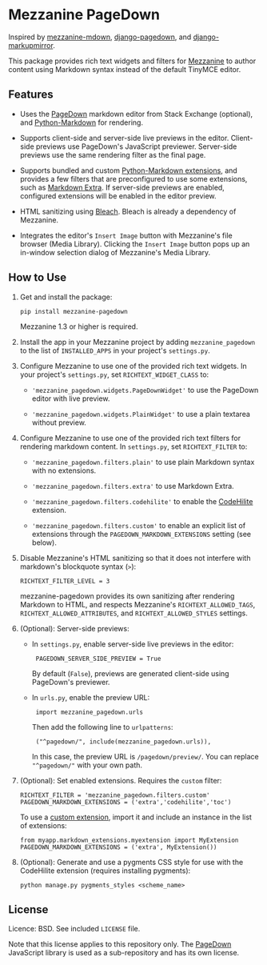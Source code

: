 Mezzanine PageDown
==================

Inspired by [mezzanine-mdown][1], [django-pagedown][2], and
[django-markupmirror][3].

This package provides rich text widgets and filters for [Mezzanine][4]
to author content using Markdown syntax instead of the default TinyMCE
editor.


Features
--------

 - Uses the [PageDown][5] markdown editor from Stack Exchange
   (optional), and [Python-Markdown][6] for rendering.

 - Supports client-side and server-side live previews in the
   editor. Client-side previews use PageDown's JavaScript
   previewer. Server-side previews use the same rendering filter as
   the final page.

 - Supports bundled and custom [Python-Markdown extensions][7], and
   provides a few filters that are preconfigured to use some
   extensions, such as [Markdown Extra][8]. If server-side previews
   are enabled, configured extensions will be enabled in the editor
   preview.

 - HTML sanitizing using [Bleach][9]. Bleach is already a dependency
   of Mezzanine.

 - Integrates the editor's `Insert Image` button with Mezzanine's file
   browser (Media Library). Clicking the `Insert Image` button pops up
   an in-window selection dialog of Mezzanine's Media Library.


How to Use
----------

 1. Get and install the package:

        pip install mezzanine-pagedown

    Mezzanine 1.3 or higher is required.

 2. Install the app in your Mezzanine project by adding
    `mezzanine_pagedown` to the list of `INSTALLED_APPS` in your
    project's `settings.py`.

 3. Configure Mezzanine to use one of the provided rich text
    widgets. In your project's `settings.py`, set
    `RICHTEXT_WIDGET_CLASS` to:

     - `'mezzanine_pagedown.widgets.PageDownWidget'` to use the
       PageDown editor with live preview.

     - `'mezzanine_pagedown.widgets.PlainWidget'` to use a plain
       textarea without preview.

 4. Configure Mezzanine to use one of the provided rich text filters
    for rendering markdown content. In `settings.py`, set
    `RICHTEXT_FILTER` to:

     - `'mezzanine_pagedown.filters.plain'` to use plain Markdown
       syntax with no extensions.

     - `'mezzanine_pagedown.filters.extra'` to use Markdown Extra.

     - `'mezzanine_pagedown.filters.codehilite'` to enable the
       [CodeHilite][10] extension.

     - `'mezzanine_pagedown.filters.custom'` to enable an explicit
       list of extensions through the `PAGEDOWN_MARKDOWN_EXTENSIONS`
       setting (see below).

 5. Disable Mezzanine's HTML sanitizing so that it does not interfere
    with markdown's blockquote syntax (`>`):

        RICHTEXT_FILTER_LEVEL = 3

    mezzanine-pagedown provides its own sanitizing after rendering
    Markdown to HTML, and respects Mezzanine's
    `RICHTEXT_ALLOWED_TAGS`, `RICHTEXT_ALLOWED_ATTRIBUTES`, and
    `RICHTEXT_ALLOWED_STYLES` settings.

 6. (Optional): Server-side previews:

     - In `settings.py`, enable server-side live previews in the editor:

            PAGEDOWN_SERVER_SIDE_PREVIEW = True

        By default (`False`), previews are generated client-side using
        PageDown's previewer.

     - In `urls.py`, enable the preview URL:

            import mezzanine_pagedown.urls

        Then add the following line to `urlpatterns`:

            ("^pagedown/", include(mezzanine_pagedown.urls)),

        In this case, the preview URL is `/pagedown/preview/`. You can
        replace `"^pagedown/"` with your own path.

 7. (Optional): Set enabled extensions. Requires the `custom` filter:

        RICHTEXT_FILTER = 'mezzanine_pagedown.filters.custom'
        PAGEDOWN_MARKDOWN_EXTENSIONS = ('extra','codehilite','toc')

    To use a [custom extension][11], import it and include an instance
    in the list of extensions:

        from myapp.markdown_extensions.myextension import MyExtension
        PAGEDOWN_MARKDOWN_EXTENSIONS = ('extra', MyExtension())

 8. (Optional): Generate and use a pygments CSS style for use with the
     CodeHilite extension (requires installing pygments):

        python manage.py pygments_styles <scheme_name>


License
-------

Licence: BSD. See included `LICENSE` file.

Note that this license applies to this repository only. The
[PageDown][5] JavaScript library is used as a sub-repository and has
its own license.


[1]: https://bitbucket.org/onelson/mezzanine-mdown
[2]: https://bitbucket.org/moberley/django-pagedown
[3]: https://bitbucket.org/fabianbuechler/django-markupmirror
[4]: http://mezzanine.jupo.org/
[5]: https://code.google.com/p/pagedown/ "Official PageDown project"
[6]: http://pythonhosted.org/Markdown/
[7]: http://pythonhosted.org/Markdown/extensions/index.html
[8]: http://pythonhosted.org/Markdown/extensions/extra.html
[9]: https://github.com/jsocol/bleach
[10]: http://packages.python.org/Markdown/extensions/code_hilite.html
[11]: http://pythonhosted.org/Markdown/extensions/api.html "Writing Extensions for Python-Markdown"